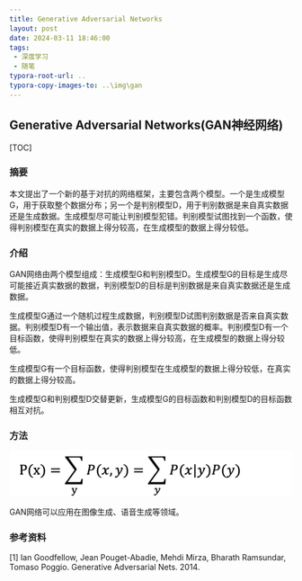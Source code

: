 ```yaml
---
title: Generative Adversarial Networks
layout: post
date: 2024-03-11 18:46:00
tags:
 - 深度学习
 - 随笔
typora-root-url: ..
typora-copy-images-to: ..\img\gan
---
```


## Generative Adversarial Networks(GAN神经网络)

[TOC]

### 摘要

本文提出了一个新的基于对抗的网络框架，主要包含两个模型。一个是生成模型G，用于获取整个数据分布；另一个是判别模型D，用于判别数据是来自真实数据还是生成数据。生成模型尽可能让判别模型犯错。判别模型试图找到一个函数，使得判别模型在真实的数据上得分较高，在生成模型的数据上得分较低。

### 介绍

GAN网络由两个模型组成：生成模型G和判别模型D。生成模型G的目标是生成尽可能接近真实数据的数据，判别模型D的目标是判别数据是来自真实数据还是生成数据。

生成模型G通过一个随机过程生成数据，判别模型D试图判别数据是否来自真实数据。判别模型D有一个输出值，表示数据来自真实数据的概率。判别模型D有一个目标函数，使得判别模型在真实的数据上得分较高，在生成模型的数据上得分较低。

生成模型G有一个目标函数，使得判别模型在生成模型的数据上得分较低，在真实的数据上得分较高。

生成模型G和判别模型D交替更新，生成模型G的目标函数和判别模型D的目标函数相互对抗。

### 方法


![公式](/img/gan/image1.png)

GAN网络可以应用在图像生成、语音生成等领域。

### 参考资料

[1] Ian Goodfellow, Jean Pouget-Abadie, Mehdi Mirza, Bharath Ramsundar, Tomaso Poggio. Generative Adversarial Nets. 2014.